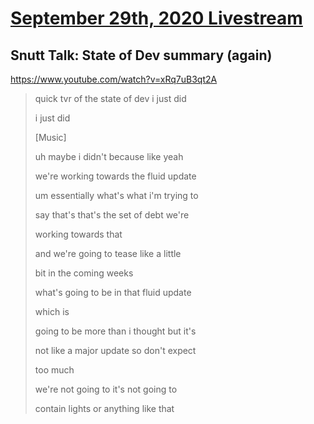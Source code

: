 # [September 29th, 2020 Livestream](../2020-09-29.md)
## Snutt Talk: State of Dev summary (again)
https://www.youtube.com/watch?v=xRq7uB3qt2A
> quick tvr of the state of dev i just did
>
> i just did
>
> [Music]
>
> uh maybe i didn't because like yeah
>
> we're working towards the fluid update
>
> um essentially what's what i'm trying to
>
> say that's that's the set of debt we're
>
> working towards that
>
> and we're going to tease like a little
>
> bit in the coming weeks
>
> what's going to be in that fluid update
>
> which is
>
> going to be more than i thought but it's
>
> not like a major update so don't expect
>
> too much
>
> we're not going to it's not going to
>
> contain lights or anything like that
>
